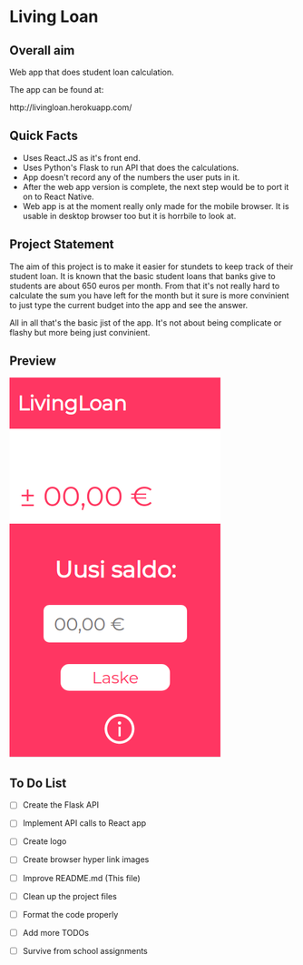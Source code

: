 <h1> Living Loan </h1>

<h2>Overall aim</h2>
<p> Web app that does student loan calculation.</p> 
<p>The app can be found at: </p>
<a>http://livingloan.herokuapp.com/</a> 

<h2>Quick Facts</h2>

- Uses React.JS as it's front end.
- Uses Python's Flask to run API that does the calculations.
- App doesn't record any of the numbers the user puts in it.
- After the web app version is complete, the next step would be to port it on to React Native.
- Web app is at the moment really only made for the mobile browser. It is usable in desktop browser too but it is horrbile to look at.

<h2>Project Statement</h2>
<p>The aim of this project is to make it easier for stundets to keep track of their student loan. It is known that the basic student loans that banks give to students are about 650 euros per month. From that it's not really hard to calculate the sum you have left for the month but it sure is more convinient to just type the current budget into the app and see the answer.</p>
<p>All in all that's the basic jist of the app. It's not about being complicate or flashy but more being just convinient. 


<h2>Preview</h2>

<img src="./src/assets/livingloan_prew1.png">

<h2>To Do List</h2>

- [ ] Create the Flask API
- [ ] Implement API calls to React app
- [ ] Create logo
- [ ] Create browser hyper link images
- [ ] Improve README.md (This file)
- [ ] Clean up the project files
- [ ] Format the code properly
- [ ] Add more TODOs
- [ ] Survive from school assignments
  


